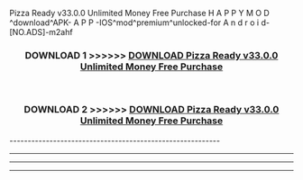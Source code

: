  Pizza Ready v33.0.0 Unlimited Money Free Purchase  H A P P Y M O D ^download^APK- A P P -IOS^mod^premium^unlocked-for A n d r o i d-[NO.ADS]-m2ahf



<div align="center">

<h3>DOWNLOAD 1 >>>>>> <a href="https://en-mod.web.app/?en= Pizza Ready v33.0.0 Unlimited Money Free Purchase ">DOWNLOAD Pizza Ready v33.0.0 Unlimited Money Free Purchase  </a></h3><br>

<h3>DOWNLOAD 2 >>>>>> <a href="https://en-mod.web.app/?en= Pizza Ready v33.0.0 Unlimited Money Free Purchase ">DOWNLOAD Pizza Ready v33.0.0 Unlimited Money Free Purchase  </a></h3>

</div>
----------------------------------------------------------

----------------------------------------------------------

----------------------------------------------------------

----------------------------------------------------------




